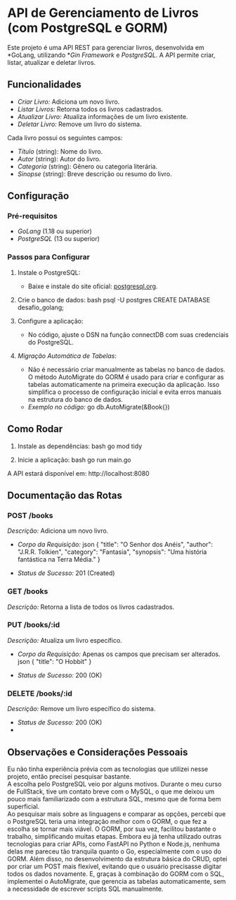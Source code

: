 
# API de Gerenciamento de Livros (com PostgreSQL e GORM)

Este projeto é uma API REST para gerenciar livros, desenvolvida em *GoLang, utilizando **Gin Framework* e *PostgreSQL*. A API permite criar, listar, atualizar e deletar livros.

## Funcionalidades

- *Criar Livro:* Adiciona um novo livro.
- *Listar Livros:* Retorna todos os livros cadastrados.
- *Atualizar Livro:* Atualiza informações de um livro existente.
- *Deletar Livro:* Remove um livro do sistema.

Cada livro possui os seguintes campos:
- *Título* (string): Nome do livro.
- *Autor* (string): Autor do livro.
- *Categoria* (string): Gênero ou categoria literária.
- *Sinopse* (string): Breve descrição ou resumo do livro.

## Configuração

### Pré-requisitos
- *GoLang* (1.18 ou superior)
- *PostgreSQL* (13 ou superior)

### Passos para Configurar

1. Instale o PostgreSQL:
   - Baixe e instale do site oficial: [postgresql.org](https://www.postgresql.org/download/).

2. Crie o banco de dados:
   bash
   psql -U postgres
   CREATE DATABASE desafio_golang;
   

3. Configure a aplicação:
   - No código, ajuste o DSN na função connectDB com suas credenciais do PostgreSQL.

4. *Migração Automática de Tabelas*:
   - Não é necessário criar manualmente as tabelas no banco de dados. O método AutoMigrate do GORM é usado para criar e configurar as tabelas automaticamente na primeira execução da aplicação. Isso simplifica o processo de configuração inicial e evita erros manuais na estrutura do banco de dados.
   - *Exemplo no código:*
     go
     db.AutoMigrate(&Book{})
     

## Como Rodar

1. Instale as dependências:
   bash
   go mod tidy
   

2. Inicie a aplicação:
   bash
   go run main.go
   

A API estará disponível em: http://localhost:8080

## Documentação das Rotas

### POST /books
*Descrição:* Adiciona um novo livro.
- *Corpo da Requisição:*
  json
  {
      "title": "O Senhor dos Anéis",
      "author": "J.R.R. Tolkien",
      "category": "Fantasia",
      "synopsis": "Uma história fantástica na Terra Média."
  }
  
- *Status de Sucesso:* 201 (Created)

### GET /books
*Descrição:* Retorna a lista de todos os livros cadastrados.

### PUT /books/:id
*Descrição:* Atualiza um livro específico.
- *Corpo da Requisição:*
  Apenas os campos que precisam ser alterados.
  json
  {
      "title": "O Hobbit"
  }
  
- *Status de Sucesso:* 200 (OK)

### DELETE /books/:id
*Descrição:* Remove um livro específico do sistema.
- *Status de Sucesso:* 200 (OK)
-

## Observações e Considerações Pessoais

  

Eu não tinha experiência prévia com as tecnologias que utilizei nesse projeto, então precisei pesquisar bastante.  
A escolha pelo PostgreSQL veio por alguns motivos. Durante o meu curso de FullStack, tive um contato breve com o MySQL, o que me deixou um pouco mais familiarizado com a estrutura SQL, mesmo que de forma bem superficial.  
 Ao pesquisar mais sobre as linguagens e comparar as opções, percebi que o PostgreSQL teria uma integração melhor com o GORM, o que fez a escolha se tornar mais viável. O GORM, por sua vez, facilitou bastante o trabalho, simplificando muitas etapas.
Embora eu já tenha utilizado outras tecnologias para criar APIs, como FastAPI no Python e Node.js, nenhuma delas me pareceu tão tranquila quanto o Go, especialmente com o uso do GORM.
Além disso, no desenvolvimento da estrutura básica do CRUD, optei por criar um POST mais flexível, evitando que o usuário precisasse digitar todos os dados novamente. E, graças à combinação do GORM com o SQL, implementei o AutoMigrate, que gerencia as tabelas automaticamente, sem a necessidade de escrever scripts SQL manualmente.
